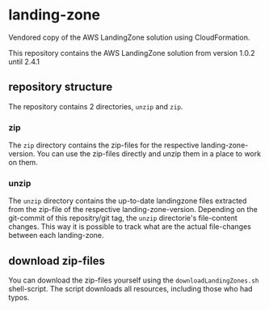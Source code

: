 # landing-zone

Vendored copy of the AWS LandingZone solution using CloudFormation.

This repository contains the AWS LandingZone solution from version 1.0.2 until 2.4.1

## repository structure

The repository contains 2 directories, `unzip` and `zip`.

### zip

The `zip` directory contains the zip-files for the respective landing-zone-version. You can use the zip-files directly and unzip them in a place to work on them.

### unzip

The `unzip` directory contains the up-to-date landingzone files extracted from the zip-file of the respective landing-zone-version. Depending on the git-commit of this repositry/git tag, the `unzip` directorie's file-content changes. This way it is possible to track what are the actual file-changes between each landing-zone.

## download zip-files

You can download the zip-files yourself using the `downloadLandingZones.sh` shell-script. The script downloads all resources, including those who had typos.


